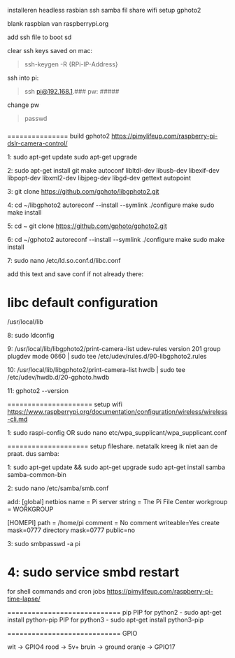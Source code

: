 installeren headless rasbian
ssh
samba fil share
wifi setup
gphoto2


blank raspbian van raspberrypi.org

add ssh file to boot sd

clear ssh keys saved on mac:
> ssh-keygen -R {RPi-IP-Address}

ssh into pi:
> ssh pi@192.168.1.###
pw: #####

change pw
> passwd

#####

===============
build gphoto2
https://pimylifeup.com/raspberry-pi-dslr-camera-control/

1:
sudo apt-get update
sudo apt-get upgrade

2:
sudo apt-get install git make autoconf libltdl-dev libusb-dev libexif-dev libpopt-dev libxml2-dev libjpeg-dev libgd-dev gettext autopoint

3:
git clone https://github.com/gphoto/libgphoto2.git


4:
cd ~/libgphoto2
autoreconf --install --symlink
./configure
make
sudo make install

5:
cd ~
git clone https://github.com/gphoto/gphoto2.git

6:
cd ~/gphoto2
autoreconf --install --symlink
./configure
make
sudo make install


7:
sudo nano /etc/ld.so.conf.d/libc.conf

add this text and save conf if not already there:
# libc default configuration
/usr/local/lib

8:
sudo ldconfig

9:
/usr/local/lib/libgphoto2/print-camera-list udev-rules version 201 group plugdev mode 0660 | sudo tee /etc/udev/rules.d/90-libgphoto2.rules

10:
/usr/local/lib/libgphoto2/print-camera-list hwdb | sudo tee /etc/udev/hwdb.d/20-gphoto.hwdb

11:
gphoto2 --version

=====================
setup wifi
https://www.raspberrypi.org/documentation/configuration/wireless/wireless-cli.md

1:
sudo raspi-config
OR
sudo nano etc/wpa_supplicant/wpa_supplicant.conf

====================
setup fileshare. netatalk kreeg ik niet aan de praat. dus samba:

1:
sudo apt-get update && sudo apt-get upgrade
sudo apt-get install samba samba-common-bin

2:
sudo nano /etc/samba/smb.conf

add:
[global]
netbios name = Pi
server string = The Pi File Center
workgroup = WORKGROUP

[HOMEPI]
path = /home/pi
comment = No comment
writeable=Yes
create mask=0777
directory mask=0777
public=no

3:
sudo smbpasswd -a pi

4:
sudo service smbd restart
============================
for shell commands and cron jobs
https://pimylifeup.com/raspberry-pi-time-lapse/

============================
pip
PIP for python2 - sudo apt-get install python-pip
PIP for python3 - sudo apt-get install python3-pip

============================
GPIO

wit -> GPIO4
rood -> 5v+
bruin -> ground
oranje -> GPIO17
